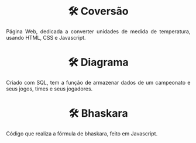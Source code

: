 <h1 text align= "center">🛠 Coversão</h1>
<p text align= "justify">Página Web, dedicada a converter unidades de medida de temperatura, usando HTML, CSS e Javascript.</p>

<h1 text align= "center">🛠 Diagrama</h1>
<p text align= "justify">Criado com SQL, tem a função de armazenar dados de um campeonato e seus jogos, times e seus jogadores.</p>

<h1 text align= "center">🛠 Bhaskara</h1>
<p text align= "justify">Código que realiza a fórmula de bhaskara, feito em Javascript.</p>
